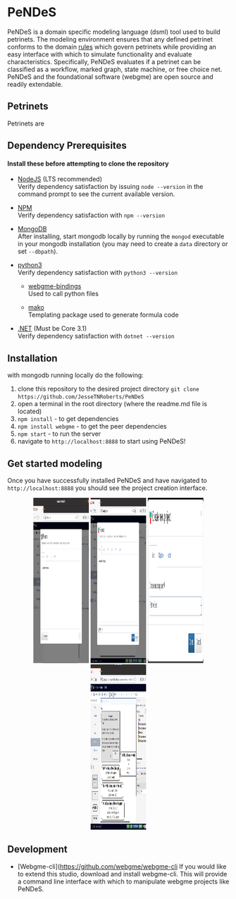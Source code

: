 # PeNDeS

PeNDeS is a domain specific modeling language (dsml) tool used to build petrinets. The modeling environment ensures that any defined petrinet conforms to the domain [rules](https://en.wikipedia.org/wiki/Petri_net) which govern petrinets while providing an easy interface with which to simulate functionality and evaluate characteristics. Specifically, PeNDeS evaluates if a petrinet can be classified as a workflow, marked graph, state machine, or free choice net. PeNDeS and the foundational software (webgme) are open source and readily extendable.

## Petrinets

Petrinets are 

## Dependency Prerequisites  
#### Install these before attempting to clone the repository

- [NodeJS](https://nodejs.org/en/download/package-manager/) (LTS recommended)  
Verify dependency satisfaction by issuing `node --version` in the command prompt to see the current available version.

- [NPM](https://www.npmjs.com/get-npm)  
Verify dependency satisfaction with `npm --version`

- [MongoDB](https://docs.mongodb.com/manual/installation/)  
After installing, start mongodb locally by running the `mongod` executable in your mongodb installation (you may need to create a `data` directory or set `--dbpath`).

- [python3](https://docs.python-guide.org)  
Verify dependency satisfaction with `python3 --version`

  * [webgme-bindings](https://pypi.org/project/webgme-bindings/)  
  Used to call python files

  * [mako](https://pypi.org/project/Mako/)  
  Templating package used to generate formula code

- [.NET](https://dotnet.microsoft.com/download) (Must be Core 3.1)  
Verify dependency satisfaction with `dotnet --version`

## Installation
with mongodb running locally do the following:
1. clone this repository to the desired project directory `git clone https://github.com/JesseTNRoberts/PeNDeS`
2. open a terminal in the root directory (where the readme.md file is located)
3. `npm install` - to get dependencies
4. `npm install webgme` - to get the peer dependencies
5. `npm start` - to run the server
6. navigate to `http://localhost:8888` to start using PeNDeS!

## Get started modeling

Once you have successfully installed PeNDeS and have navigated to `http://localhost:8888` you should see the project creation interface.

<p align="center">
  <img src="/images/project%20creation.png" width="25%" height="375">
  <img src="/images/project%20naming.png" width="25%" height="375">
  <img src="/images/seed.png" width="25%" height="375">
  <img src="/images/landing.png" width="25%" height="375">
</p>

## Development

- [Webgme-cli](https://github.com/webgme/webgme-cli
If you would like to extend this studio, download and install webgme-cli. This will provide a command line interface with which to manipulate webgme projects like PeNDeS.


